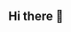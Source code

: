 ## Hi there 👋

<!--
**RamonRivera2025/RamonRivera2025** is a ✨ _special_ ✨ repository because its `README.md` (this file) appears on your GitHub profile.

Detail-oriented professional with experience in data entry, back office operations, and client/vendor management. Skilled in Excel, SQL, Power BI, and Tableau, I specialize in transforming raw data into accurate reports and actionable insights.Seeking remote opportunities where I can apply my expertise to improve business efficiency.
